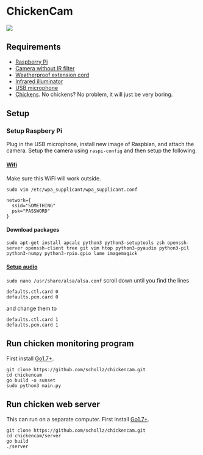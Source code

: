# ChickenCam

![](https://raw.githubusercontent.com/schollz/hens/master/server/static/img/chicken.png)

## Requirements

- [Raspberry Pi](https://www.amazon.com/Raspberry-Pi-RASP-PI-3-Model-Motherboard/dp/B01CD5VC92/ref=sr_1_4?s=pc&ie=UTF8&qid=1473017394&sr=1-4&keywords=raspberry+pi)
- [Camera without IR filter](https://www.amazon.com/gp/product/B00KX3HS4K/ref=oh_aui_detailpage_o01_s00?ie=UTF8&psc=1)
- [Weatherproof extension cord](https://www.amazon.com/gp/product/B00OS7ELK6/ref=oh_aui_detailpage_o05_s00?ie=UTF8&psc=1)
- [Infrared illuminator](https://www.amazon.com/CMVision-WideAngle-60-80-Degree-Illuminator/dp/B00YSP8YSS/ref=sr_1_4?ie=UTF8&qid=1473099576&sr=8-4&keywords=ir+illumination)
- [USB microphone](https://www.amazon.com/gp/product/B014MASID4/ref=oh_aui_detailpage_o06_s00?ie=UTF8&psc=1)
- [Chickens](https://cse.google.com/cse?cx=008732268318596706411:nhtd4cwl5xu&q=chickens&oq=chickens&gs_l=partner.3...1329.2438.0.2513.10.9.0.1.1.0.152.791.3j5.8.0.gsnos%2Cn%3D13...0.981j163459j9j1..1ac.1.25.partner..4.6.472.KwyGWJjj03s#gsc.tab=0&gsc.q=chickens%20for%20sale&gsc.sort=). No chickens? No problem, it will just be very boring.

## Setup

### Setup Raspbery Pi

Plug in the USB microphone, install new image of Raspbian, and attach the camera. Setup the camera using `raspi-config` and then setup the following.

#### [Wifi](https://www.raspberrypi.org/documentation/configuration/wireless/wireless-cli.md)

Make sure this WiFi will work outside.

`sudo vim /etc/wpa_supplicant/wpa_supplicant.conf`

    network={
      ssid="SOMETHING"
      psk="PASSWORD"
    }


#### Download packages

```
sudo apt-get install apcalc python3 python3-setuptools zsh openssh-server openssh-client tree git vim htop python3-pyaudio python3-pil python3-numpy python3-rpio.gpio lame imagemagick
```

#### [Setup audio](http://raspberrypi.stackexchange.com/questions/37177/best-way-to-setup-usb-mic-as-system-default-on-raspbian-jessie)

`sudo nano /usr/share/alsa/alsa.conf` scroll down until you find the lines

    defaults.ctl.card 0
    defaults.pcm.card 0

and change them to

    defaults.ctl.card 1
    defaults.pcm.card 1

## Run chicken monitoring program

First install [Go1.7+](https://golang.org/dl/).

```
git clone https://github.com/schollz/chickencam.git
cd chickencam
go build -o sunset
sudo python3 main.py
```

## Run chicken web server

This can run on a separate computer. First install [Go1.7+](https://golang.org/dl/).

```
git clone https://github.com/schollz/chickencam.git
cd chickencam/server
go build
./server
```
